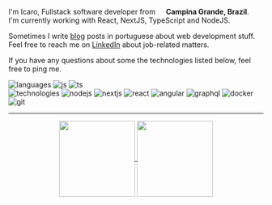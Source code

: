 
I'm Icaro, Fullstack software developer from <img src="https://cdn-icons-png.flaticon.com/512/3909/3909370.png" width="13"/> <b>Campina Grande, Brazil</b>. <br>
I'm currently working with React, NextJS, TypeScript and NodeJS. <br>

Sometimes I write [blog](https://icaro.dev.br/) posts in portuguese about web development stuff. <br>
Feel free to reach me on [LinkedIn](https://www.linkedin.com/in/icaroov/) about job-related matters. <br>

If you have any questions about some the technologies listed below, feel free to ping me.<br>

![languages](https://img.shields.io/static/v1?label=&message=languages:&color=555&style=flat-square)
![js](https://img.shields.io/static/v1?logo=javascript&label=&message=javascript&color=111&logoColor=AAA&style=flat-square&link=)
![ts](https://img.shields.io/static/v1?logo=typescript&label=&message=typescript&color=111&logoColor=AAA&style=flat-square)
&nbsp;&nbsp;&nbsp;
<br>
![technologies](https://img.shields.io/static/v1?label=&message=technologies:&color=555&style=flat-square)
![nodejs](https://img.shields.io/static/v1?logo=node.js&label=&message=node.js&color=111&logoColor=AAA&style=flat-square)
![nextjs](https://img.shields.io/static/v1?logo=next.js&label=&message=next.js&color=111&logoColor=AAA&style=flat-square)
![react](https://img.shields.io/static/v1?logo=react&label=&message=react&color=111&logoColor=AAA&style=flat-square)
![angular](https://img.shields.io/static/v1?logo=angular&label=&message=angular&color=111&logoColor=AAA&style=flat-square)
![graphql](https://img.shields.io/static/v1?logo=graphql&label=&message=graphql&color=111&logoColor=AAA&style=flat-square)
![docker](https://img.shields.io/static/v1?logo=docker&label=&message=docker&color=111&logoColor=AAA&style=flat-square)
![git](https://img.shields.io/static/v1?logo=git&label=&message=git&color=111&logoColor=AAA&style=flat-square)

---

<p align="center">
  <a href="https://github.com/icaroov">
    <img
      align="center"
      height="150em"
      src="https://github-readme-stats.vercel.app/api?username=icaroov&show_icons=true&include_all_commits=true&count_private=true&theme=dark&hide=contribs,issues"
    />
  </a>
  <a href="https://github.com/icaroov">
    <img
      align="center"
      height="150em"
      src="https://github-readme-stats.vercel.app/api/top-langs/?username=icaroov&show_icons=true&include_all_commits=true&count_private=true&layout=compact&theme=dark"
    />
  </a>
</p>

